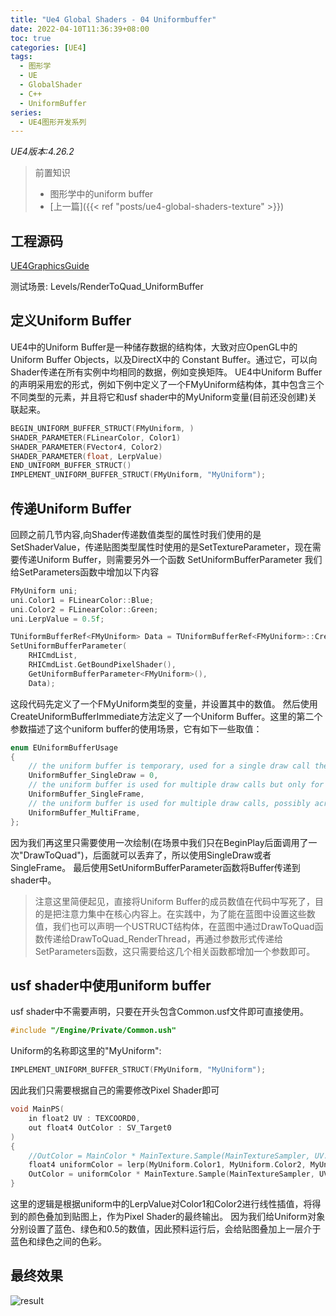 ```yaml
---
title: "Ue4 Global Shaders - 04 Uniformbuffer"
date: 2022-04-10T11:36:39+08:00
toc: true
categories: [UE4]
tags:
  - 图形学
  - UE
  - GlobalShader
  - C++
  - UniformBuffer
series:
  - UE4图形开发系列
---
```


*UE4版本:4.26.2*

>前置知识
> - 图形学中的uniform buffer
> - [上一篇]({{< ref "posts/ue4-global-shaders-texture" >}})

## 工程源码
[UE4GraphicsGuide](https://github.com/inlet511/UEGrahpicsGuide/releases/tag/DrawToQuad_UniformBuffer)

测试场景: Levels/RenderToQuad_UniformBuffer



## 定义Uniform Buffer
UE4中的Uniform Buffer是一种储存数据的结构体，大致对应OpenGL中的 Uniform Buffer Objects，以及DirectX中的 Constant Buffer。通过它，可以向Shader传递在所有实例中均相同的数据，例如变换矩阵。
UE4中Uniform Buffer的声明采用宏的形式，例如下例中定义了一个FMyUniform结构体，其中包含三个不同类型的元素，并且将它和usf shader中的MyUniform变量(目前还没创建)关联起来。
```cpp
BEGIN_UNIFORM_BUFFER_STRUCT(FMyUniform, )
SHADER_PARAMETER(FLinearColor, Color1)
SHADER_PARAMETER(FVector4, Color2)
SHADER_PARAMETER(float, LerpValue)
END_UNIFORM_BUFFER_STRUCT()
IMPLEMENT_UNIFORM_BUFFER_STRUCT(FMyUniform, "MyUniform");
```
## 传递Uniform Buffer
回顾之前几节内容,向Shader传递数值类型的属性时我们使用的是SetShaderValue，传递贴图类型属性时使用的是SetTextureParameter，现在需要传递Uniform Buffer，则需要另外一个函数 SetUniformBufferParameter
我们给SetParameters函数中增加以下内容
```cpp
FMyUniform uni;
uni.Color1 = FLinearColor::Blue;
uni.Color2 = FLinearColor::Green;
uni.LerpValue = 0.5f;

TUniformBufferRef<FMyUniform> Data = TUniformBufferRef<FMyUniform>::CreateUniformBufferImmediate(uni, UniformBuffer_SingleFrame);
SetUniformBufferParameter(
    RHICmdList, 
    RHICmdList.GetBoundPixelShader(), 
    GetUniformBufferParameter<FMyUniform>(), 
    Data);

```
这段代码先定义了一个FMyUniform类型的变量，并设置其中的数值。
然后使用CreateUniformBufferImmediate方法定义了一个Uniform Buffer。这里的第二个参数描述了这个uniform buffer的使用场景，它有如下一些取值：
```cpp
enum EUniformBufferUsage
{
	// the uniform buffer is temporary, used for a single draw call then discarded
	UniformBuffer_SingleDraw = 0,
	// the uniform buffer is used for multiple draw calls but only for the current frame
	UniformBuffer_SingleFrame,
	// the uniform buffer is used for multiple draw calls, possibly across multiple frames
	UniformBuffer_MultiFrame,
};
```
因为我们再这里只需要使用一次绘制(在场景中我们只在BeginPlay后面调用了一次"DrawToQuad")，后面就可以丢弃了，所以使用SingleDraw或者SingleFrame。
最后使用SetUniformBufferParameter函数将Buffer传递到shader中。

>注意这里简便起见，直接将Uniform Buffer的成员数值在代码中写死了，目的是把注意力集中在核心内容上。在实践中，为了能在蓝图中设置这些数值，我们也可以声明一个USTRUCT结构体，在蓝图中通过DrawToQuad函数传递给DrawToQuad_RenderThread，再通过参数形式传递给SetParameters函数，这只需要给这几个相关函数都增加一个参数即可。

## usf shader中使用uniform buffer
usf shader中不需要声明，只要在开头包含Common.usf文件即可直接使用。
```cpp
#include "/Engine/Private/Common.ush"
```
Uniform的名称即这里的"MyUniform":
```cpp
IMPLEMENT_UNIFORM_BUFFER_STRUCT(FMyUniform, "MyUniform");
```
因此我们只需要根据自己的需要修改Pixel Shader即可

```cpp
void MainPS(
    in float2 UV : TEXCOORD0,
    out float4 OutColor : SV_Target0
)
{
    //OutColor = MainColor * MainTexture.Sample(MainTextureSampler, UV.xy);
    float4 uniformColor = lerp(MyUniform.Color1, MyUniform.Color2, MyUniform.LerpValue);
    OutColor = uniformColor * MainTexture.Sample(MainTextureSampler, UV.xy);
}
```
这里的逻辑是根据uniform中的LerpValue对Color1和Color2进行线性插值，将得到的颜色叠加到贴图上，作为Pixel Shader的最终输出。
因为我们给Uniform对象分别设置了蓝色、绿色和0.5的数值，因此预料运行后，会给贴图叠加上一层介于蓝色和绿色之间的色彩。

## 最终效果
![result](./result.png)